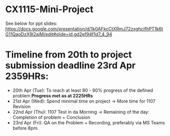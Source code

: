 # CX1115-Mini-Project

See below for ppt slides:
https://docs.google.com/presentation/d/1k0AFkcCtXRmJ72zxghcifhPT1k6tG11QaoDzX9l2aiM/edit#slide=id.gd2ef94f1d7_4_94


# Timeline from 20th to project submission deadline 23rd Apr 2359HRs:

* 20th Apr (Tue): To reach at least 80 - 90% progress of the defined problem **Progress met as at 2225HRs**
* 21st Apr (Wed): Spend minimal time on project -> More time for 1107 Revision
* 22nd Apr (Thu): 1107 Test in da Morning -> Remaining of the day: Completion of problem + Conclusion
* 23rd Apr (Fri): QA on the Problem + Recording, preferably via MS Teams before 8pm. 
